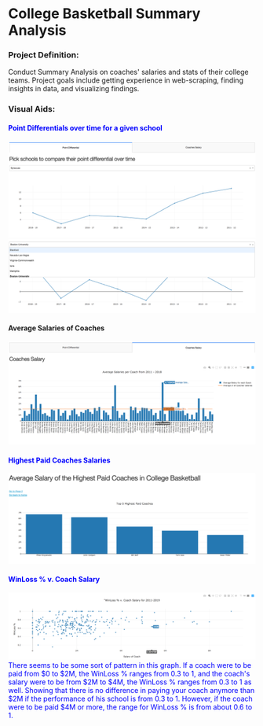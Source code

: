 # College Basketball Summary Analysis

### Project Definition:
Conduct Summary Analysis on coaches' salaries and stats of their college teams. Project goals include getting experience in web-scraping, finding insights in data, and visualizing findings.

### Visual Aids:

#### <font color = blue>  Point Differentials over time for a given school </font>
![](https://github.com/ptbailey/College-Basketball-Analysis/blob/master/screenshots/school%20pts1.png)
![](https://github.com/ptbailey/College-Basketball-Analysis/blob/master/screenshots/school%20pts2.png)

#### Average Salaries of Coaches
![](https://github.com/ptbailey/College-Basketball-Analysis/blob/master/screenshots/coaches%20salaries.png)

#### <font color = 'blue'> Highest Paid Coaches Salaries
![](https://github.com/ptbailey/College-Basketball-Analysis/blob/master/screenshots/top5.png)

#### <font color = 'blue'> WinLoss % v. Coach Salary 
![](https://github.com/ptbailey/College-Basketball-Analysis/blob/master/screenshots/correlation.png)
There seems to be some sort of pattern in this graph. If a coach were to be paid from $0 to $2M, the WinLoss % ranges from 0.3 to 1, and the coach's salary were to be from $2M to $4M, the WinLoss % ranges from 0.3 to 1 as well. Showing that there is no difference in paying your coach anymore than $2M if the performance of his school is from 0.3 to 1. However, if the coach were to be paid $4M or more, the range for WinLoss % is from about 0.6 to 1.

